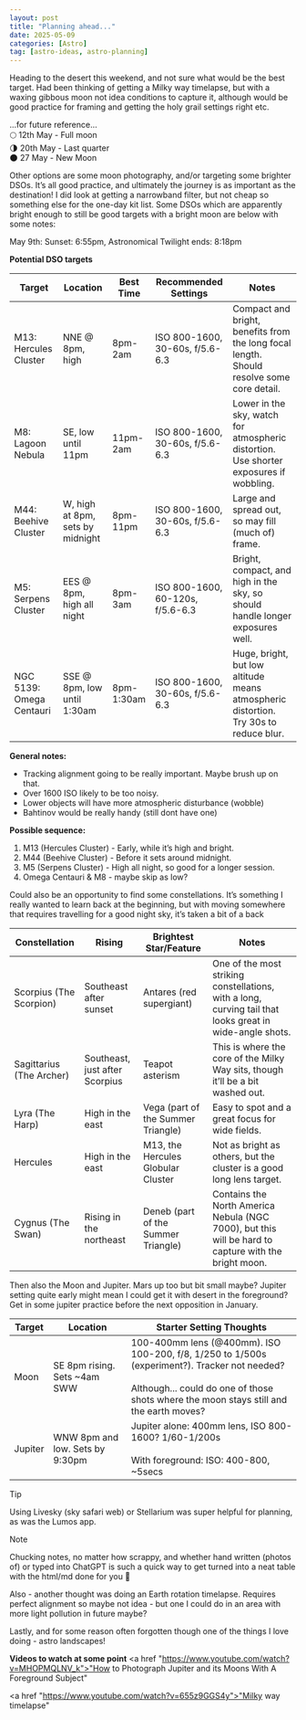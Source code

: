```yaml
---
layout: post
title: "Planning ahead..."
date: 2025-05-09
categories: [Astro]
tag: [astro-ideas, astro-planning]
---
```


Heading to the desert this weekend, and not sure what would be the best target.  Had been thinking of getting a Milky way timelapse, but with a waxing gibbous moon not idea conditions to capture it, although would be good practice for framing and getting the holy grail settings right etc.

…for future reference… <br>
&#x1F315; 12th May - Full moon <br>
&#x1F317; 20th May - Last quarter <br>
&#x1F311; 27 May - New Moon <br>

Other options are some moon photography, and/or targeting some brighter DSOs.  It’s all good practice, and ultimately the journey is as important as the destination!  I did look at getting a narrowband filter, but not cheap so something else for the one-day kit list.  Some DSOs which are apparently bright enough to still be good targets with a bright moon are below with some notes:

May 9th: Sunset: 6:55pm, Astronomical Twilight ends: 8:18pm

**Potential DSO targets**
<table class="responsive-table">
  <thead>
    <tr>
      <th>Target</th>
      <th>Location</th>
      <th>Best Time</th>
      <th>Recommended Settings</th>
      <th>Notes</th>
    </tr>
  </thead>
  <tbody>
    <tr>
      <td data-label="Target">M13: Hercules Cluster</td>
      <td data-label="Location">NNE @ 8pm, high</td>
      <td data-label="Best Time">8pm-2am</td>
      <td data-label="Recommended Settings">ISO 800-1600, 30-60s, f/5.6-6.3</td>
      <td data-label="Notes">Compact and bright, benefits from the long focal length. Should resolve some core detail.</td>
    </tr>
    <tr>
      <td data-label="Target">M8: Lagoon Nebula</td>
      <td data-label="Location">SE, low until 11pm</td>
      <td data-label="Best Time">11pm-2am</td>
      <td data-label="Recommended Settings">ISO 800-1600, 30-60s, f/5.6-6.3</td>
      <td data-label="Notes">Lower in the sky, watch for atmospheric distortion. Use shorter exposures if wobbling.</td>
    </tr>
    <tr>
      <td data-label="Target">M44: Beehive Cluster</td>
      <td data-label="Location">W, high at 8pm, sets by midnight</td>
      <td data-label="Best Time">8pm-11pm</td>
      <td data-label="Recommended Settings">ISO 800-1600, 30-60s, f/5.6-6.3</td>
      <td data-label="Notes">Large and spread out, so may fill (much of) frame.</td>
    </tr>
    <tr>
      <td data-label="Target">M5: Serpens Cluster</td>
      <td data-label="Location">EES @ 8pm, high all night</td>
      <td data-label="Best Time">8pm-3am</td>
      <td data-label="Recommended Settings">ISO 800-1600, 60-120s, f/5.6-6.3</td>
      <td data-label="Notes">Bright, compact, and high in the sky, so should handle longer exposures well.</td>
    </tr>
    <tr>
      <td data-label="Target">NGC 5139: Omega Centauri</td>
      <td data-label="Location">SSE @ 8pm, low until 1:30am</td>
      <td data-label="Best Time">8pm-1:30am</td>
      <td data-label="Recommended Settings">ISO 800-1600, 30-60s, f/5.6-6.3</td>
      <td data-label="Notes">Huge, bright, but low altitude means atmospheric distortion. Try 30s to reduce blur.</td>
    </tr>
  </tbody>
</table>


**General notes:**
* Tracking alignment going to be really important.  Maybe brush up on that.  
* Over 1600 ISO likely to be too noisy.
* Lower objects will have more atmospheric disturbance (wobble)
* Bahtinov would be really handy (still dont have one)

**Possible sequence:**
1. M13 (Hercules Cluster) - Early, while it’s high and bright.
2. M44 (Beehive Cluster) - Before it sets around midnight.
3. M5 (Serpens Cluster) - High all night, so good for a longer session.
4. Omega Centauri & M8 - maybe skip as low?

Could also be an opportunity to find some constellations.  It’s something I really wanted to learn back at the beginning, but with moving somewhere that requires travelling for a good night sky, it’s taken a bit of a back 

<table class="responsive-table">
  <thead>
    <tr>
      <th>Constellation</th>
      <th>Rising</th>
      <th>Brightest Star/Feature</th>
      <th>Notes</th>
    </tr>
  </thead>
  <tbody>
    <tr>
      <td data-label="Constellation">Scorpius (The Scorpion)</td>
      <td data-label="Rising">Southeast after sunset</td>
      <td data-label="Brightest Star/Feature">Antares (red supergiant)</td>
      <td data-label="Notes">One of the most striking constellations, with a long, curving tail that looks great in wide-angle shots.</td>
    </tr>
    <tr>
      <td data-label="Constellation">Sagittarius (The Archer)</td>
      <td data-label="Rising">Southeast, just after Scorpius</td>
      <td data-label="Brightest Star/Feature">Teapot asterism</td>
      <td data-label="Notes">This is where the core of the Milky Way sits, though it’ll be a bit washed out.</td>
    </tr>
    <tr>
      <td data-label="Constellation">Lyra (The Harp)</td>
      <td data-label="Rising">High in the east</td>
      <td data-label="Brightest Star/Feature">Vega (part of the Summer Triangle)</td>
      <td data-label="Notes">Easy to spot and a great focus for wide fields.</td>
    </tr>
    <tr>
      <td data-label="Constellation">Hercules</td>
      <td data-label="Rising">High in the east</td>
      <td data-label="Brightest Star/Feature">M13, the Hercules Globular Cluster</td>
      <td data-label="Notes">Not as bright as others, but the cluster is a good long lens target.</td>
    </tr>
    <tr>
      <td data-label="Constellation">Cygnus (The Swan)</td>
      <td data-label="Rising">Rising in the northeast</td>
      <td data-label="Brightest Star/Feature">Deneb (part of the Summer Triangle)</td>
      <td data-label="Notes">Contains the North America Nebula (NGC 7000), but this will be hard to capture with the bright moon.</td>
    </tr>
  </tbody>
</table>
 
Then also the Moon and Jupiter.  Mars up too but bit small maybe?  Jupiter setting quite early might mean I could get it with desert in the foreground?  Get in some jupiter practice before the next opposition in January.  

<table class="responsive-table">
  <thead>
    <tr>
      <th>Target</th>
      <th>Location</th>
      <th>Starter Setting Thoughts</th>
    </tr>
  </thead>
  <tbody>
    <tr>
      <td data-label="Target">Moon</td>
      <td data-label="Location">SE 8pm rising. Sets ~4am SWW</td>
      <td data-label="Starter Setting Thoughts">100-400mm lens (@400mm). ISO 100-200, f/8, 1/250 to 1/500s (experiment?). Tracker not needed?<br><br>Although... could do one of those shots where the moon stays still and the earth moves?</td>
    </tr>
    <tr>
      <td data-label="Target">Jupiter</td>
      <td data-label="Location">WNW 8pm and low. Sets by 9:30pm</td>
      <td data-label="Starter Setting Thoughts">Jupiter alone: 400mm lens, ISO 800-1600? 1/60-1/200s<br><br>With foreground: ISO: 400-800, ~5secs</td>
    </tr>
  </tbody>
</table>

> [!TIP]
> Using Livesky (sky safari web) or Stellarium was super helpful for planning, as was the Lumos app.  

> [!NOTE]
> Chucking notes, no matter how scrappy, and whether hand written (photos of) or typed into ChatGPT is such a quick way to get turned into a neat table with the html/md done for you 🙂

Also - another thought was doing an Earth rotation timelapse.  Requires perfect alignment so maybe not idea - but one I could do in an area with more light pollution in future maybe?

Lastly, and for some reason often forgotten though one of the things I love doing - astro landscapes!

**Videos to watch at some point**
<a href "https://www.youtube.com/watch?v=MHOPMQLNV_k">"How to Photograph Jupiter and its Moons With A Foreground Subject"</a>

<a href "https://www.youtube.com/watch?v=655z9GGS4y">"Milky way timelapse"</a>


